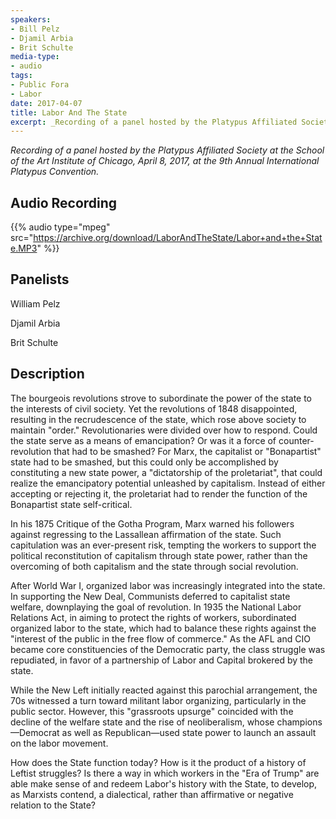 ```yaml
---
speakers:
- Bill Pelz
- Djamil Arbia
- Brit Schulte
media-type:
- audio
tags:
- Public Fora
- Labor
date: 2017-04-07
title: Labor And The State
excerpt: _Recording of a panel hosted by the Platypus Affiliated Society at the School of the Art Institute of Chicago, April 8, 2017, at the 9th Annual International Platypus Convention._ The bourgeois revolutions strove to subordinate the power of the state to the interests of civil society. Yet the revolutions of 1848 disappointed, resulting in the recrudescence of the state, which rose above society to maintain "order." Revolutionaries were divided over how to respond. Could the state serve as a means of emancipation? Or was it a force of counter-revolution that had to be smashed?
---
```


_Recording of a panel hosted by the Platypus Affiliated Society at the School of the Art Institute of Chicago, April 8, 2017, at the 9th Annual International Platypus Convention._


## Audio Recording

{{% audio type="mpeg" src="https://archive.org/download/LaborAndTheState/Labor+and+the+State.MP3" %}}

## Panelists

William Pelz

Djamil Arbia

Brit Schulte

## Description

The bourgeois revolutions strove to subordinate the power of the state to the interests of civil society. Yet the revolutions of 1848 disappointed, resulting in the recrudescence of the state, which rose above society to maintain "order." Revolutionaries were divided over how to respond. Could the state serve as a means of emancipation? Or was it a force of counter-revolution that had to be smashed? For Marx, the capitalist or "Bonapartist" state had to be smashed, but this could only be accomplished by constituting a new state power, a "dictatorship of the proletariat", that could realize the emancipatory potential unleashed by capitalism. Instead of either accepting or rejecting it, the proletariat had to render the function of the Bonapartist state self-critical.

In his 1875 Critique of the Gotha Program, Marx warned his followers against regressing to the Lassallean affirmation of the state. Such capitulation was an ever-present risk, tempting the workers to support the political reconstitution of capitalism through state power, rather than the overcoming of both capitalism and the state through social revolution.

After World War I, organized labor was increasingly integrated into the state. In supporting the New Deal, Communists deferred to capitalist state welfare, downplaying the goal of revolution. In 1935 the National Labor Relations Act, in aiming to protect the rights of workers, subordinated organized labor to the state, which had to balance these rights against the "interest of the public in the free flow of commerce." As the AFL and CIO became core constituencies of the Democratic party, the class struggle was repudiated, in favor of a partnership of Labor and Capital brokered by the state.

While the New Left initially reacted against this parochial arrangement, the 70s witnessed a turn toward militant labor organizing, particularly in the public sector. However, this "grassroots upsurge" coincided with the decline of the welfare state and the rise of neoliberalism, whose champions—Democrat as well as Republican—used state power to launch an assault on the labor movement.

How does the State function today? How is it the product of a history of Leftist struggles? Is there a way in which workers in the "Era of Trump" are able make sense of and redeem Labor's history with the State, to develop, as Marxists contend, a dialectical, rather than affirmative or negative relation to the State?
